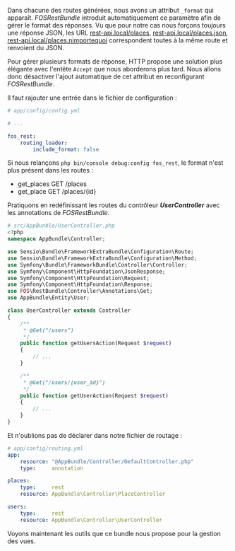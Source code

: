 Dans chacune des routes générées, nous avons un attribut `_format` qui apparaît. *FOSRestBundle* introduit automatiquement ce paramètre afin de gérer le format des réponses. Vu que pour notre cas nous forçons toujours une réponse JSON, les URL [rest-api.local/places](http://rest-api.local/places), [rest-api.local/places.json](http://rest-api.local/places.json), [rest-api.local/places.nimportequoi](rest-api.local/places.nimportequoi) correspondent toutes à la même route et renvoient du JSON.

Pour gérer plusieurs formats de réponse, HTTP propose une solution plus élégante avec l'entête `Accept` que nous aborderons plus tard. Nous allons donc désactiver l'ajout automatique de cet attribut en reconfigurant *FOSRestBundle*.

Il faut rajouter une entrée dans le fichier de configuration :
```yaml
# app/config/config.yml

# ...

fos_rest:
    routing_loader:
        include_format: false
```

Si nous relançons `php bin/console debug:config fos_rest`, le format n'est plus présent dans les routes :

- get_places GET /places
- get_place  GET /places/{id}

Pratiquons en redéfinissant les routes du contrôleur ***UserController*** avec les annotations de *FOSRestBundle*.

```php
# src/AppBunble/UserController.php
<?php
namespace AppBundle\Controller;

use Sensio\Bundle\FrameworkExtraBundle\Configuration\Route;
use Sensio\Bundle\FrameworkExtraBundle\Configuration\Method;
use Symfony\Bundle\FrameworkBundle\Controller\Controller;
use Symfony\Component\HttpFoundation\JsonResponse;
use Symfony\Component\HttpFoundation\Request;
use Symfony\Component\HttpFoundation\Response;
use FOS\RestBundle\Controller\Annotations\Get;
use AppBundle\Entity\User;

class UserController extends Controller
{
    /**
     * @Get("/users")
     */
    public function getUsersAction(Request $request)
    {
        // ...
    }

    /**
     * @Get("/users/{user_id}")
     */
    public function getUserAction(Request $request)
    {
        // ...
    }
}

```

Et n'oublions pas de déclarer dans notre fichier de routage :

```yaml
# app/config/routing.yml
app:
    resource: "@AppBundle/Controller/DefaultController.php"
    type:     annotation

places:
    type:     rest
    resource: AppBundle\Controller\PlaceController

users:
    type:     rest
    resource: AppBundle\Controller\UserController
```

Voyons maintenant les outils que ce bundle nous propose pour la gestion des vues.